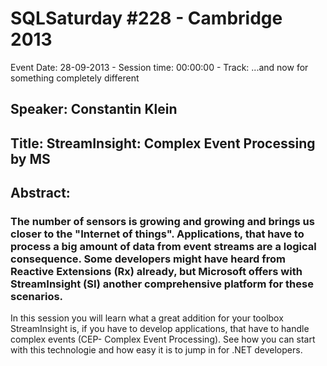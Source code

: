 # SQLSaturday #228 - Cambridge 2013
Event Date: 28-09-2013 - Session time: 00:00:00 - Track: ...and now for something completely different
## Speaker: Constantin Klein
## Title: StreamInsight: Complex Event Processing by MS
## Abstract:
### The number of sensors is growing and growing and brings us closer to the "Internet of things". Applications, that have to process a big amount of data from event streams are a logical consequence. Some developers might have heard from Reactive Extensions (Rx) already, but Microsoft offers with StreamInsight (SI) another comprehensive platform for these scenarios.

In this session you will learn what a great addition for your toolbox StreamInsight is, if you have to develop applications, that have to handle complex events (CEP- Complex Event Processing). See how you can start with this technologie and how easy it is to jump in for .NET developers.
